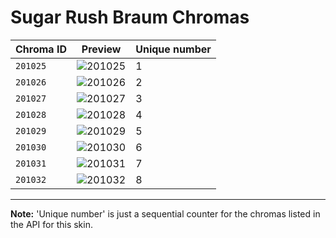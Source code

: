 # Sugar Rush Braum Chromas

| Chroma ID | Preview | Unique number |
|---|---|---|
| `201025` | ![201025](https://raw.communitydragon.org/latest/plugins/rcp-be-lol-game-data/global/default/v1/champion-chroma-images/201/201025.png) | 1 |
| `201026` | ![201026](https://raw.communitydragon.org/latest/plugins/rcp-be-lol-game-data/global/default/v1/champion-chroma-images/201/201026.png) | 2 |
| `201027` | ![201027](https://raw.communitydragon.org/latest/plugins/rcp-be-lol-game-data/global/default/v1/champion-chroma-images/201/201027.png) | 3 |
| `201028` | ![201028](https://raw.communitydragon.org/latest/plugins/rcp-be-lol-game-data/global/default/v1/champion-chroma-images/201/201028.png) | 4 |
| `201029` | ![201029](https://raw.communitydragon.org/latest/plugins/rcp-be-lol-game-data/global/default/v1/champion-chroma-images/201/201029.png) | 5 |
| `201030` | ![201030](https://raw.communitydragon.org/latest/plugins/rcp-be-lol-game-data/global/default/v1/champion-chroma-images/201/201030.png) | 6 |
| `201031` | ![201031](https://raw.communitydragon.org/latest/plugins/rcp-be-lol-game-data/global/default/v1/champion-chroma-images/201/201031.png) | 7 |
| `201032` | ![201032](https://raw.communitydragon.org/latest/plugins/rcp-be-lol-game-data/global/default/v1/champion-chroma-images/201/201032.png) | 8 |

---

**Note:** 'Unique number' is just a sequential counter for the chromas listed in the API for this skin.